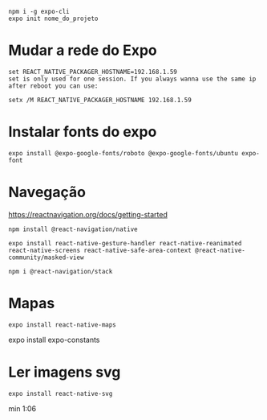     npm i -g expo-cli
    expo init nome_do_projeto

# Mudar a rede do Expo

    set REACT_NATIVE_PACKAGER_HOSTNAME=192.168.1.59
    set is only used for one session. If you always wanna use the same ip after reboot you can use:

    setx /M REACT_NATIVE_PACKAGER_HOSTNAME 192.168.1.59

# Instalar fonts do expo

    expo install @expo-google-fonts/roboto @expo-google-fonts/ubuntu expo-font

# Navegação


https://reactnavigation.org/docs/getting-started

    npm install @react-navigation/native

    expo install react-native-gesture-handler react-native-reanimated react-native-screens react-native-safe-area-context @react-native-community/masked-view

    npm i @react-navigation/stack


# Mapas

    expo install react-native-maps


expo install expo-constants

# Ler imagens svg

    expo install react-native-svg

min 1:06